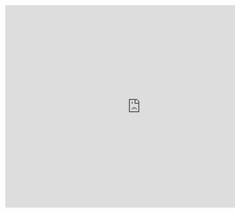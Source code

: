 <iframe src="https://data.oecd.org/chart/6Sa6" width="860" height="645" style="border: 0" mozallowfullscreen="true" webkitallowfullscreen="true" allowfullscreen="true"><a href="https://data.oecd.org/chart/6Sa6" target="_blank">OECD Chart: General government debt, Total, % of GDP, Annual, 2017</a></iframe>
